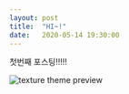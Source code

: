 ```yaml
---
layout: post
title:  "HI~!"
date:   2020-05-14 19:30:00
---
```

첫번째 포스팅!!!!!

![texture theme preview](https://ww.namu.la/s/9bbcaf97a15e47ce088430c494c1fafb00abbcda54a7b909ca69fd79eb33ea5b04327f45d556b6ef762f226ce2b6af7a617f6301f02a2d6d0b4fe2234c9b7f5e3b1ff5db21d0f1f607d320f0b484fbba33498f413d442b5e0a057870e0a867fe)

[jekyll-docs]: https://jekyllrb.com/docs/home
[jekyll-gh]:   https://github.com/jekyll/jekyll
[jekyll-talk]: https://talk.jekyllrb.com/
